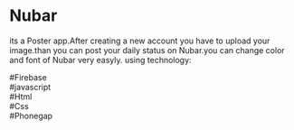 # Nubar
its a Poster app.After creating a new account you have to upload your image.than you can post your daily status on Nubar.you can change color and font of Nubar very easyly. using technology:

#Firebase<br>
#javascript<br>
#Html<br>
#Css<br>
#Phonegap<br>
